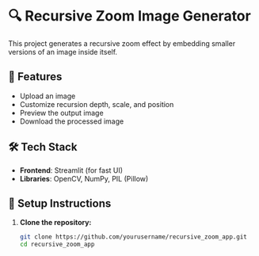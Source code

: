 # 🔍 Recursive Zoom Image Generator

This project generates a recursive zoom effect by embedding smaller versions of an image inside itself.


## 🚀 Features
- Upload an image
- Customize recursion depth, scale, and position
- Preview the output image
- Download the processed image

## 🛠️ Tech Stack
- **Frontend**: Streamlit (for fast UI)
- **Libraries**: OpenCV, NumPy, PIL (Pillow)

## 🔧 Setup Instructions

1. **Clone the repository:**
   ```bash
   git clone https://github.com/yourusername/recursive_zoom_app.git
   cd recursive_zoom_app
